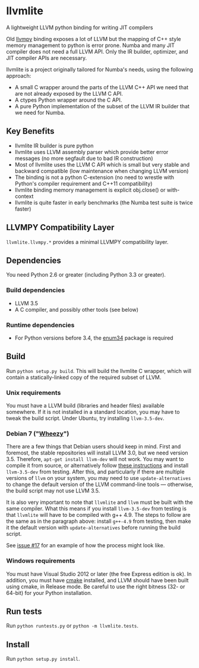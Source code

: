 # llvmlite

A lightweight LLVM python binding for writing JIT compilers

Old [llvmpy](https://github.com/llvmpy/llvmpy) binding exposes a lot of LLVM but the mapping of C++ style memory management to python is error prone. Numba and many JIT compiler does not need a full LLVM API. Only the IR builder, optimizer, and JIT compiler APIs are necessary.

llvmlite is a project originally tailored for Numba's needs, using the following approach:

- A small C wrapper around the parts of the LLVM C++ API we need that are
not already exposed by the LLVM C API.
- A ctypes Python wrapper around the C API.
- A pure Python implementation of the subset of the LLVM IR builder that we
need for Numba.

## Key Benefits

- llvmlite IR builder is pure python
- llvmlite uses LLVM assembly parser which provide better error messages (no more segfault due to bad IR construction)
- Most of llvmlite uses the LLVM C API which is small but very stable and backward compatible (low maintenance when changing LLVM version)
- The binding is not a python C-extension (no need to wrestle with Python's compiler requirement and C++11 compatibility)
- llvmlite binding memory management is explicit obj.close() or with-context
- llvmlite is quite faster in early benchmarks (the Numba test suite is twice faster)

## LLVMPY Compatibility Layer

`llvmlite.llvmpy.*` provides a minimal LLVMPY compatibility layer.

## Dependencies

You need Python 2.6 or greater (including Python 3.3 or greater).

### Build dependencies

- LLVM 3.5
- A C compiler, and possibly other tools (see below)

### Runtime dependencies

- For Python versions before 3.4, the [enum34](https://pypi.python.org/pypi/enum34) package is required

## Build

Run `python setup.py build`. This will build the llvmlite C wrapper, which will contain a statically-linked copy of the required subset of LLVM.

### Unix requirements

You must have a LLVM build (libraries and header files) available somewhere. If it is not installed in a standard location, you may have to tweak the build script. Under Ubuntu, try installing `llvm-3.5-dev`.

### Debian 7 ("[Wheezy](https://www.debian.org/releases/stable/)")

There are a few things that Debian users should keep in mind. First and foremost, the stable repositories will install LLVM 3.0, but we need version 3.5. Therefore, `apt-get install llvm-dev` will not work. You may want to compile it from source, or alternatively follow [these instructions](http://serverfault.com/a/382101/39594) and install `llvm-3.5-dev` from testing. After this, and particularly if there are multiple versions of `llvm` on your system, you may need to use `update-alternatives` to change the default version of the LLVM command-line tools — otherwise, the build script may not use LLVM 3.5.

It is also very important to note that `llvmlite` and `llvm` must be built with the same compiler. What this means if you install `llvm-3.5-dev` from testing is that `llvmlite` will have to be compiled with g++ 4.9. The steps to follow are the same as in the paragraph above: install `g++-4.9` from testing, then make it the default version with `update-alternatives` before running the build script.

See [issue #17](https://github.com/numba/llvmlite/issues/17) for an example of how the process might look like.

### Windows requirements

You must have Visual Studio 2012 or later (the free Express edition is ok). In addition, you must have [cmake](http://www.cmake.org/) installed, and LLVM should have been built using cmake, in Release mode. Be careful to use the right bitness (32- or 64-bit) for your Python installation.

## Run tests

Run `python runtests.py` or `python -m llvmlite.tests`.

## Install

Run `python setup.py install`.


